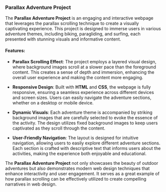 ### Parallax Adventure Project

The **Parallax Adventure Project** is an engaging and interactive webpage that leverages the parallax scrolling technique to create a visually captivating experience. This project is designed to immerse users in various adventure themes, including biking, paragliding, and surfing, each presented with stunning visuals and informative content.

#### Features:

- **Parallax Scrolling Effect**: The project employs a layered visual design, where background images scroll at a slower pace than the foreground content. This creates a sense of depth and immersion, enhancing the overall user experience and making the content more engaging.

- **Responsive Design**: Built with **HTML** and **CSS**, the webpage is fully responsive, ensuring a seamless experience across different devices and screen sizes. Users can easily navigate the adventure sections, whether on a desktop or mobile device.

- **Dynamic Visuals**: Each adventure theme is accompanied by striking background images that are carefully selected to evoke the essence of the activity. The design utilizes fixed background images to keep users captivated as they scroll through the content.

- **User-Friendly Navigation**: The layout is designed for intuitive navigation, allowing users to easily explore different adventure sections. Each section is crafted with descriptive text that informs users about the activities, making the experience both enjoyable and educational.

The **Parallax Adventure Project** not only showcases the beauty of outdoor adventures but also demonstrates modern web design techniques that enhance interactivity and user engagement. It serves as a great example of how parallax scrolling can be effectively utilized to create compelling narratives in web design.
